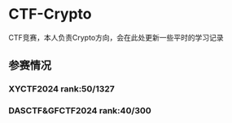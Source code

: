 # CTF-Crypto
CTF竞赛，本人负责Crypto方向，会在此处更新一些平时的学习记录

## 参赛情况
### XYCTF2024  rank:50/1327

### DASCTF&GFCTF2024 rank:40/300

